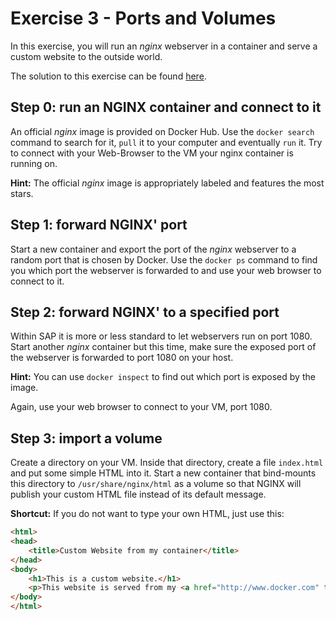 # Exercise 3 - Ports and Volumes

In this exercise, you will run an _nginx_ webserver in a container and serve a custom website to the outside world.

The solution to this exercise can be found [here](https://github.wdf.sap.corp/slvi/docker-k8s-training/blob/master/docker/solutions/Solution%20to%20Exercise%203%20-%20Ports%20and%20Volumes.md).

## Step 0: run an NGINX container and connect to it

An official _nginx_ image is provided on Docker Hub. Use the `docker search` command to search for it, `pull` it to your computer and eventually `run` it. Try to connect with your Web-Browser to the VM your nginx container is running on.

**Hint:** The official _nginx_ image is appropriately labeled and features the most stars.

## Step 1: forward NGINX' port

Start a new container and export the port of the _nginx_ webserver to a random port that is chosen by Docker. Use the `docker ps` command to find you which port the webserver is forwarded to and use your web browser to connect to it.

## Step 2: forward NGINX' to a specified port

Within SAP it is more or less standard to let webservers run on port 1080. Start another _nginx_ container but this time, make sure the exposed port of the webserver is forwarded to port 1080 on your host.

**Hint:** You can use `docker inspect` to find out which port is exposed by the image.

Again, use your web browser to connect to your VM, port 1080.

## Step 3: import a volume

Create a directory on your VM. Inside that directory, create a file `index.html` and put some simple HTML into it. Start a new container that bind-mounts this directory to `/usr/share/nginx/html` as a volume so that NGINX will publish your custom HTML file instead of its default message.

**Shortcut:** If you do not want to type your own HTML, just use this:

```html
<html>
<head>
    <title>Custom Website from my container</title>
</head>
<body>
    <h1>This is a custom website.</h1>
    <p>This website is served from my <a href="http://www.docker.com" target="_blank">Docker</a> container.</p>
</body>
</html>
```
